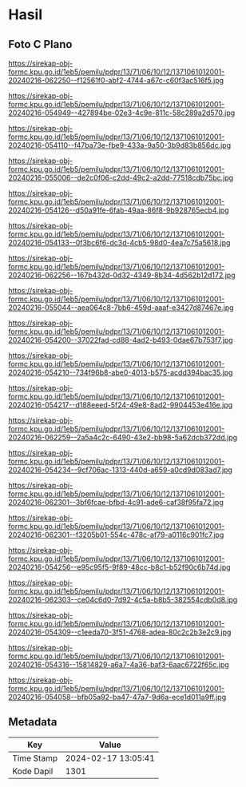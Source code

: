 # Hasil

## Foto C Plano

https://sirekap-obj-formc.kpu.go.id/1eb5/pemilu/pdpr/13/71/06/10/12/1371061012001-20240216-062250--f12561f0-abf2-4744-a67c-c60f3ac516f5.jpg

https://sirekap-obj-formc.kpu.go.id/1eb5/pemilu/pdpr/13/71/06/10/12/1371061012001-20240216-054949--427894be-02e3-4c9e-811c-58c289a2d570.jpg

https://sirekap-obj-formc.kpu.go.id/1eb5/pemilu/pdpr/13/71/06/10/12/1371061012001-20240216-054110--f47ba73e-fbe9-433a-9a50-3b9d83b856dc.jpg

https://sirekap-obj-formc.kpu.go.id/1eb5/pemilu/pdpr/13/71/06/10/12/1371061012001-20240216-055006--de2c0f06-c2dd-49c2-a2dd-77518cdb75bc.jpg

https://sirekap-obj-formc.kpu.go.id/1eb5/pemilu/pdpr/13/71/06/10/12/1371061012001-20240216-054126--d50a91fe-6fab-49aa-86f8-9b928765ecb4.jpg

https://sirekap-obj-formc.kpu.go.id/1eb5/pemilu/pdpr/13/71/06/10/12/1371061012001-20240216-054133--0f3bc6f6-dc3d-4cb5-98d0-4ea7c75a5618.jpg

https://sirekap-obj-formc.kpu.go.id/1eb5/pemilu/pdpr/13/71/06/10/12/1371061012001-20240216-062256--167b432d-0d32-4349-8b34-4d562b12d172.jpg

https://sirekap-obj-formc.kpu.go.id/1eb5/pemilu/pdpr/13/71/06/10/12/1371061012001-20240216-055044--aea064c8-7bb6-459d-aaaf-e3427d87467e.jpg

https://sirekap-obj-formc.kpu.go.id/1eb5/pemilu/pdpr/13/71/06/10/12/1371061012001-20240216-054200--37022fad-cd88-4ad2-b493-0dae67b753f7.jpg

https://sirekap-obj-formc.kpu.go.id/1eb5/pemilu/pdpr/13/71/06/10/12/1371061012001-20240216-054210--734f96b8-abe0-4013-b575-acdd394bac35.jpg

https://sirekap-obj-formc.kpu.go.id/1eb5/pemilu/pdpr/13/71/06/10/12/1371061012001-20240216-054217--d188eeed-5f24-49e8-8ad2-9904453e416e.jpg

https://sirekap-obj-formc.kpu.go.id/1eb5/pemilu/pdpr/13/71/06/10/12/1371061012001-20240216-062259--2a5a4c2c-6490-43e2-bb98-5a62dcb372dd.jpg

https://sirekap-obj-formc.kpu.go.id/1eb5/pemilu/pdpr/13/71/06/10/12/1371061012001-20240216-054234--9cf706ac-1313-440d-a659-a0cd9d083ad7.jpg

https://sirekap-obj-formc.kpu.go.id/1eb5/pemilu/pdpr/13/71/06/10/12/1371061012001-20240216-062301--3bf6fcae-bfbd-4c91-ade6-caf38f95fa72.jpg

https://sirekap-obj-formc.kpu.go.id/1eb5/pemilu/pdpr/13/71/06/10/12/1371061012001-20240216-062301--f3205b01-554c-478c-af79-a0116c901fc7.jpg

https://sirekap-obj-formc.kpu.go.id/1eb5/pemilu/pdpr/13/71/06/10/12/1371061012001-20240216-054256--e95c95f5-9f89-48cc-b8c1-b52f90c6b74d.jpg

https://sirekap-obj-formc.kpu.go.id/1eb5/pemilu/pdpr/13/71/06/10/12/1371061012001-20240216-062303--ce04c6d0-7d92-4c5a-b8b5-382554cdb0d8.jpg

https://sirekap-obj-formc.kpu.go.id/1eb5/pemilu/pdpr/13/71/06/10/12/1371061012001-20240216-054309--c1eeda70-3f51-4768-adea-80c2c2b3e2c9.jpg

https://sirekap-obj-formc.kpu.go.id/1eb5/pemilu/pdpr/13/71/06/10/12/1371061012001-20240216-054316--15814829-a6a7-4a36-baf3-6aac6722f65c.jpg

https://sirekap-obj-formc.kpu.go.id/1eb5/pemilu/pdpr/13/71/06/10/12/1371061012001-20240216-054058--bfb05a92-ba47-47a7-9d6a-ece1d011a9ff.jpg


## Metadata

| Key        | Value               |
| ---------- | ------------------- |
| Time Stamp | 2024-02-17 13:05:41 |
| Kode Dapil | 1301                |




